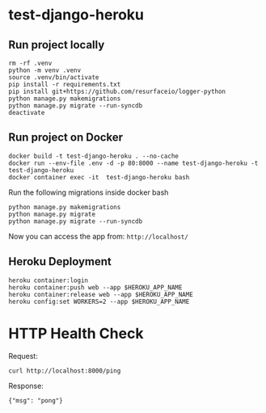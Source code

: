 # test-django-heroku

## Run project locally

```
rm -rf .venv
python -m venv .venv
source .venv/bin/activate
pip install -r requirements.txt
pip install git+https://github.com/resurfaceio/logger-python
python manage.py makemigrations
python manage.py migrate --run-syncdb
deactivate
```

## Run project on Docker

```
docker build -t test-django-heroku . --no-cache
docker run --env-file .env -d -p 80:8000 --name test-django-heroku -t test-django-heroku
docker container exec -it  test-django-heroku bash
```
Run the following migrations inside docker bash

```
python manage.py makemigrations
python manage.py migrate
python manage.py migrate --run-syncdb
```

Now you can access the app from: `http://localhost/`

## Heroku Deployment

```
heroku container:login
heroku container:push web --app $HEROKU_APP_NAME
heroku container:release web --app $HEROKU_APP_NAME
heroku config:set WORKERS=2 --app $HEROKU_APP_NAME
```

# HTTP Health Check

Request:

```
curl http://localhost:8000/ping
```

Response:

```
{"msg": "pong"}
```
